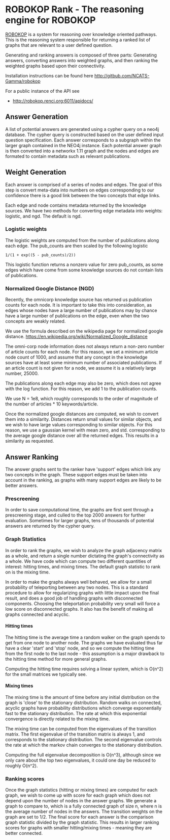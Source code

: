 # ROBOKOP Rank - The reasoning engine for ROBOKOP

[ROBOKOP](http://gitbub.com/NCATS-Gamma/robokop) is a system for reasoning over knowledge oriented pathways. This is the reasoning system responsible for returning a ranked list of graphs that are relevant to a user defined question. 

Generating and ranking answers is composed of three parts: Generating answers, converting answers into weighted graphs, and then ranking the weighted graphs based upon their connectivity.

Installation instructions can be found here http://gitbub.com/NCATS-Gamma/robokop

For a public instance of the API see

* http://robokop.renci.org:6011/apidocs/

## Answer Generation
A list of potential answers are generated using a cypher query on a neo4j database. The cypher query is constructed based on the user defined input question specification. Each answer corresponds to a subgraph within the larger graph contained in the NEO4j instance. Each potential answer graph is then converted into a networkx 1.11 graph and the nodes and edges are formated to contain metadata such as relevant publications.

## Weight Generation
Each answer is comprised of a series of nodes and edges. The goal of this step is convert meta-data into numbers on edges corresponding to our confidence there is a good link between the two concepts that edge links.

Each edge and node contains metadata returned by the knowledge sources. We have two methods for converting edge metadata into weights: logistic, and ngd. The default is ngd.

### Logistic weights
The logistic weights are computed from the number of publications along each edge. The pub_counts are then scaled by the following logistic

    1/(1 + exp((5 - pub_counts)/2))

This logistic function returns a nonzero value for zero pub_counts, as some edges which have come from some knowledge sources do not contain lists of publications.

### Normalized Google Distance (NGD)
Recently, the omnicorp knowledge source has returned us publication counts for each node. It is important to take this into consideration, as edges whose nodes have a large number of publications may by chance have a large number of publications on the edge, even when the two concepts are weakly related.

We use the formula described on the wikipedia page for normalized google distance.
<https://en.wikipedia.org/wiki/Normalized_Google_distance>

The omni-corp node information does not always return a non-zero number of article counts for each node. For this reason, we set a minimum article node count of 1000, and assume that any concept in the knowledge sources have at least some minimum number of associated publications. If an article count is not given for a node, we assume it is a relatively large number, 25000.

The publications along each edge may also be zero, which does not agree with the log function. For this reason, we add 1 to the publication counts.

We use N = 1e8, which roughly corresponds to the order of magnitude of the number of articles * 10 keywords/article.

Once the normalized google distances are computed, we wish to convert them into a similarity. Distances return small values for similar objects, and we wish to have large values corresponding to similar objects. For this reason, we use a gaussian kernel with mean zero, and std. corresponding to the average google distance over all the returned edges. This results in a similarity as requested.

## Answer Ranking
The answer graphs sent to the ranker have 'support' edges which link any two concepts in the graph. These support edges must be taken into account in the ranking, as graphs with many support edges are likely to be better answers. 

### Prescreening
In order to save computational time, the graphs are first sent through a prescreening stage, and culled to the top 2000 answers for further evaluation. Sometimes for larger graphs, tens of thousands of potential answers are returned by the cypher query.

### Graph Statistics
In order to rank the graphs, we wish to analyze the graph adjacency matrix as a whole, and return a single number dictating the graph's connectivity as a whole. We have code which can compute two different quantities of interest: hitting times, and mixing times. The default graph statistic to rank on is the mixing time.

In order to make the graphs always well behaved, we allow for a small probability of teleporting between any two nodes. This is a standard procedure to allow for regularizing graphs with little impact upon the final result, and does a good job of handling graphs with disconnected components. Choosing the teleportation probability very small will force a low score on disconnected graphs. It also has the benefit of making all graphs connected and acyclic.

#### Hitting times
The hitting time is the average time a random walker on the graph spends to get from one node to another node. The graphs we have evaluated thus far have a clear 'start' and 'stop' node, and so we compute the hitting time from the first node to the last node - this assumption is a major drawback to the hitting time method for more general graphs.

Computing the hitting time requires solving a linear system, which is O(n^2) for the small matrices we typically see.

#### Mixing times
The mixing time is the amount of time before any initial distribution on the graph is 'close' to the stationary distribution. Random walks on connected, acyclic graphs have probability distributions which converge exponentially fast to the stationary distribution. The rate at which this exponential convergence is directly related to the mixing time. 

The mixing time can be computed from the eigenvalues of the transition matrix. The first eigenvalue of the transition matrix is always 1, and corresponds to the stationary distribution. The second eigenvalue controls the rate at which the markov chain converges to the stationary distribution.

Computing the full eigenvalue decomposition is O(n^3), although since we only care about the top two eigenvalues, it could one day be reduced to roughly O(n^2).

### Ranking scores
Once the graph statistics (hitting or mixing times) are computed for each graph, we wish to come up with score for each graph which does not depend upon the number of nodes in the answer graphs. We generate a graph to compare to, which is a fully connected graph of size n, where n is the average number of nodes in the answers. The transition weights on the graph are set to 1/2. The final score for each answer is the comparison graph statistic divided by the graph statistic. This results in larger ranking scores for graphs with smaller hitting/mixing times - meaning they are better connected. 
